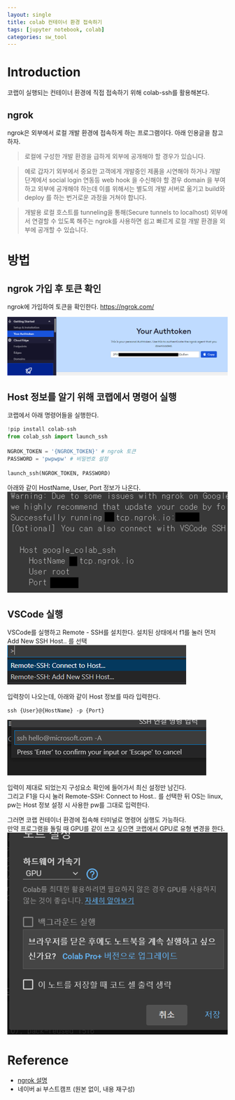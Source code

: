 ```yaml
---
layout: single
title: colab 컨테이너 환경 접속하기
tags: [jupyter notebook, colab]
categories: sw_tool
---
```

# Introduction
코랩이 실행되는 컨테이너 환경에 직접 접속하기 위해 colab-ssh를 활용해본다.

## ngrok
ngrok은 외부에서 로컬 개발 환경에 접속하게 하는 프로그램이다. 아래 인용글을 참고하자.
>로컬에 구성한 개발 환경을 급하게 외부에 공개해야 할 경우가 있습니다.

>예로 갑자기 외부에서 중요한 고객에게 개발중인 제품을 시연해야 하거나 개발 단계에서 social login 연동등 web hook 을 수신해야 할 경우 domain 을 부여하고 외부에 공개해야 하는데 이를 위해서는 별도의 개발 서버로 옮기고 build와 deploy 를 하는 번거로운 과정을 거쳐야 합니다.

>개발용 로컬 호스트를 tunneling을 통해(Secure tunnels to localhost) 외부에서 연결할 수 있도록 해주는 ngrok를 사용하면 쉽고 빠르게 로컬 개발 환경을 외부에 공개할 수 있습니다.

# 방법
## ngrok 가입 후 토큰 확인
ngrok에 가입하여 토큰을 확인한다.
https://ngrok.com/

![](./../../../assets/images/2022-09-26-colab_images/1664186196012.png)


## Host 정보를 알기 위해 코랩에서 명령어 실행
코랩에서 아래 명령어들을 실행한다.
```python
!pip install colab-ssh
from colab_ssh import launch_ssh

NGROK_TOKEN = '{NGROK_TOKEN}' # ngrok 토큰
PASSWORD = 'pwpwpw' # 비밀번호 설정

launch_ssh(NGROK_TOKEN, PASSWORD)
```
아래와 같이 HostName, User, Port 정보가 나온다.
![](./../../../assets/images/2022-09-26-colab_images/1664186098124.png)

## VSCode 실행
VSCode를 실행하고 Remote - SSH를 설치한다.
설치된 상태에서 f1를 눌러 먼저 Add New SSH Host.. 를 선택
![](./../../../assets/images/2022-09-26-colab_images/1664186445227.png)

입력창이 나오는데, 아래와 같이 Host 정보를 따라 입력한다.
```commandline
ssh {User}@{HostName} -p {Port}
```
![](./../../../assets/images/2022-09-26-colab_images/1664186475867.png)

입력이 제대로 되었는지 구성요소 확인에 들어가서 최신 설정만 남긴다.    
그리고 F1을 다시 눌러 Remote-SSH: Connect to Host.. 를 선택한 뒤 OS는 linux, pw는 Host 정보 설정 시 사용한 pw를 그대로 입력한다.

그러면 코랩 컨테이너 환경에 접속해 터미널로 명령어 실행도 가능하다.    
만약 프로그램을 돌릴 때 GPU를 같이 쓰고 싶으면 코랩에서 GPU로 유형 변경을 한다.   
![](./../../../assets/images/2022-09-26-colab_images/1664242236375.png)

# Reference
- [ngrok 설명](https://www.lesstif.com/software-architect/ngrok-39126236.html)    
- 네이버 ai 부스트캠프 (원본 없이, 내용 재구성)